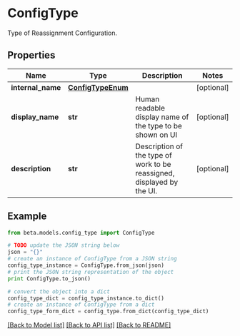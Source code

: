 # ConfigType

Type of Reassignment Configuration.

## Properties
Name | Type | Description | Notes
------------ | ------------- | ------------- | -------------
**internal_name** | [**ConfigTypeEnum**](ConfigTypeEnum.md) |  | [optional] 
**display_name** | **str** | Human readable display name of the type to be shown on UI | [optional] 
**description** | **str** | Description of the type of work to be reassigned, displayed by the UI. | [optional] 

## Example

```python
from beta.models.config_type import ConfigType

# TODO update the JSON string below
json = "{}"
# create an instance of ConfigType from a JSON string
config_type_instance = ConfigType.from_json(json)
# print the JSON string representation of the object
print ConfigType.to_json()

# convert the object into a dict
config_type_dict = config_type_instance.to_dict()
# create an instance of ConfigType from a dict
config_type_form_dict = config_type.from_dict(config_type_dict)
```
[[Back to Model list]](../README.md#documentation-for-models) [[Back to API list]](../README.md#documentation-for-api-endpoints) [[Back to README]](../README.md)


